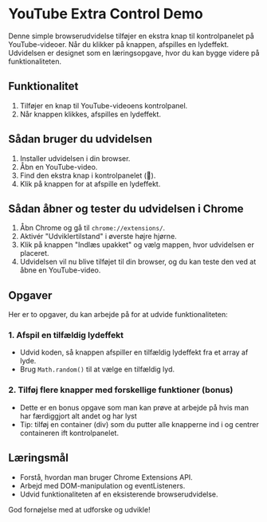 # YouTube Extra Control Demo
Denne simple browserudvidelse tilføjer en ekstra knap til kontrolpanelet på YouTube-videoer. Når du klikker på knappen, afspilles en lydeffekt. Udvidelsen er designet som en læringsopgave, hvor du kan bygge videre på funktionaliteten.

## Funktionalitet
1. Tilføjer en knap til YouTube-videoens kontrolpanel.
2. Når knappen klikkes, afspilles en lydeffekt.

## Sådan bruger du udvidelsen
1. Installer udvidelsen i din browser.
2. Åbn en YouTube-video.
3. Find den ekstra knap i kontrolpanelet (📢).
4. Klik på knappen for at afspille en lydeffekt.

## Sådan åbner og tester du udvidelsen i Chrome
1. Åbn Chrome og gå til `chrome://extensions/`.
2. Aktivér "Udviklertilstand" i øverste højre hjørne.
3. Klik på knappen "Indlæs upakket" og vælg mappen, hvor udvidelsen er placeret.
4. Udvidelsen vil nu blive tilføjet til din browser, og du kan teste den ved at åbne en YouTube-video.

## Opgaver
Her er to opgaver, du kan arbejde på for at udvide funktionaliteten:

### 1. Afspil en tilfældig lydeffekt
- Udvid koden, så knappen afspiller en tilfældig lydeffekt fra et array af lyde.
- Brug `Math.random()` til at vælge en tilfældig lyd.

### 2. Tilføj flere knapper med forskellige funktioner (bonus)
- Dette er en bonus opgave som man kan prøve at arbejde på hvis man har færdiggjort alt andet og har lyst
- Tip: tilføj en container (div) som du putter alle knapperne ind i og centrer containeren ift kontrolpanelet.

## Læringsmål
- Forstå, hvordan man bruger Chrome Extensions API.
- Arbejd med DOM-manipulation og eventListeners.
- Udvid funktionaliteten af en eksisterende browserudvidelse.

God fornøjelse med at udforske og udvikle!